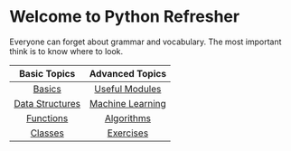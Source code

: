 # Welcome to Python Refresher

Everyone can forget about grammar and vocabulary. The most important think is to know where to look.

|  Basic Topics |  Advanced Topics |
|:-------------:|:----------------:|
| [Basics](pythonRefresh.md)        |  [Useful Modules](./lib/pyGen.md)  |
| [Data Structures](./DS/pyDS.md)   |  [Machine Learning](./ML/pyGen.md) |
| [Functions](./Func/pyGen.md)      |  [Algorithms](./Algo/pyGen.md)     |
| [Classes](./Cls/pyGen.md)         |  [Exercises](./Exe/pyGen.md)       |

